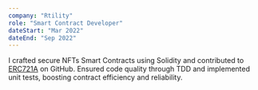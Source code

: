```yaml
---
company: "Rtility"
role: "Smart Contract Developer"
dateStart: "Mar 2022"
dateEnd: "Sep 2022"
---
```


I crafted secure NFTs Smart Contracts using Solidity and contributed to [ERC721A](https://github.com/chiru-labs/ERC721A) on GitHub. Ensured code quality through TDD and implemented unit tests, boosting contract efficiency and reliability.